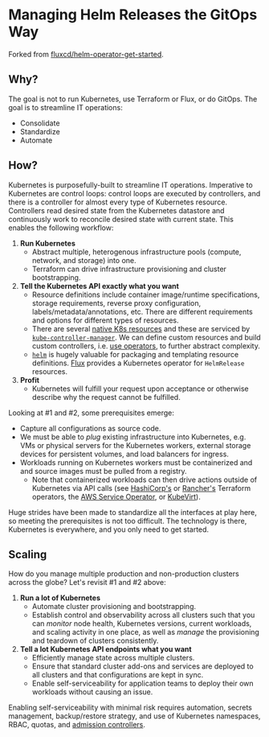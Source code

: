 # Managing Helm Releases the GitOps Way
Forked from [fluxcd/helm-operator-get-started](https://github.com/fluxcd/helm-operator-get-started).

## Why?
The goal is not to run Kubernetes, use Terraform or Flux, or do GitOps. The goal is to streamline IT operations:
* Consolidate
* Standardize
* Automate

## How?
Kubernetes is purposefully-built to streamline IT operations. Imperative to Kubernetes are control loops: control loops are executed by controllers, and there is a controller for almost every type of Kubernetes resource. Controllers read desired state from the Kubernetes datastore and continuously work to reconcile desired state with current state. This enables the following workflow:
1. **Run Kubernetes**
   - Abstract multiple, heterogenous infrastructure pools (compute, network, and storage) into one.
   - Terraform can drive infrastructure provisioning and cluster bootstrapping.
2. **Tell the Kubernetes API exactly what you want**
   - Resource definitions include container image/runtime specifications, storage requirements, reverse proxy configuration, labels/metadata/annotations, etc. There are different requirements and options for different types of resources.
   - There are several [native K8s resources](https://kubernetes.io/docs/reference/generated/kubernetes-api/v1.19/) and these are serviced by [`kube-controller-manager`](https://kubernetes.io/docs/concepts/overview/components/#kube-controller-manager). We can define custom resources and build custom controllers, i.e. [use operators](https://kubernetes.io/docs/concepts/extend-kubernetes/operator/), to further abstract complexity.
   - [`helm`](https://helm.sh/) is hugely valuable for packaging and templating resource definitions. [Flux](https://fluxcd.io/) provides a Kubernetes operator for `HelmRelease` resources.
3. **Profit**
   - Kubernetes will fulfill your request upon acceptance or otherwise describe why the request cannot be fulfilled.

Looking at #1 and #2, some prerequisites emerge:
* Capture all configurations as source code.
* We must be able to *plug* existing infrastructure into Kubernetes, e.g. VMs or physical servers for the Kubernetes workers, external storage devices for persistent volumes, and load balancers for ingress.
* Workloads running on Kubernetes workers must be containerized and and source images must be pulled from a registry.
  - Note that containerized workloads can then drive actions outside of Kubernetes via API calls (see [HashiCorp's](https://www.hashicorp.com/blog/creating-workspaces-with-the-hashicorp-terraform-operator-for-kubernetes) or [Rancher's](https://github.com/rancher/terraform-controller) Terraform operators, the [AWS Service Operator](https://aws.amazon.com/blogs/opensource/aws-service-operator-kubernetes-available/), or [KubeVirt](https://kubevirt.io/)).

Huge strides have been made to standardize all the interfaces at play here, so meeting the prerequisites is not too difficult. The technology is there, Kubernetes is everywhere, and you only need to get started.

## Scaling
How do you manage multiple production and non-production clusters across the globe? Let's revisit #1 and #2 above:
1. **Run a lot of Kubernetes**
   - Automate cluster provisioning and bootstrapping.
   - Establish control and observability across all clusters such that you can _monitor_ node health, Kubernetes versions, current workloads, and scaling activity in one place, as well as _manage_ the provisioning and teardown of clusters consistently.
2. **Tell a lot Kubernetes API endpoints what you want**
   - Efficiently manage state across multiple clusters.
   - Ensure that standard cluster add-ons and services are deployed to all clusters and that configurations are kept in sync.
   - Enable self-serviceability for application teams to deploy their own workloads without causing an issue.

Enabling self-serviceability with minimal risk requires automation, secrets management, backup/restore strategy, and use of Kubernetes namespaces, RBAC, quotas, and [admission controllers](https://kubernetes.io/docs/reference/access-authn-authz/admission-controllers/).
